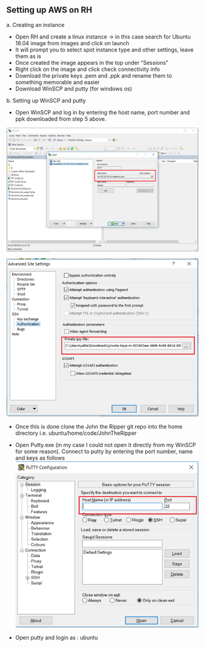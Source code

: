 ## Setting up AWS on RH
a. Creating an instance
-	Open RH and create a linux instance -> in this case search for Ubuntu 18.04 image from images and click on launch
-	It will prompt you to select spot instance type and other settings, leave them as is
-	Once created the image appears in the top under “Sessions”
-	Right click on the image and click check connectivity info
-	Download the private keys .pem and .ppk and rename them to something memorable and easier
-	Download WinSCP and putty (for windows os)
 
 
b. Setting up WinSCP and putty
- Open WinSCP and log in by entering the host name, port number and ppk downloaded from step 5 above.

![](https://github.com/uditar/CS7NS1/blob/master/images/tempsnip.png)

![](https://github.com/uditar/CS7NS1/blob/master/images/tempsnip2.png)

-	Once this is done clone the John the Ripper git repo into the home directory i.e. ubuntu/home/code/JohnTheRipper
-	Open Putty.exe (in my case I could not open it directly from my WinSCP for some reason). Connect to putty by entering the port number,   name and keys as follows
![](https://github.com/uditar/CS7NS1/blob/master/images/tempsnip3.png)

- Open putty and login as : ubuntu
